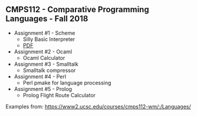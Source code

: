 ## CMPS112 - Comparative Programming Languages - Fall 2018
- Assignment #1 - Scheme
  - Silly Basic Interpreter
  - [PDF](https://github.com/concealedtea/cmps112-f18/blob/master/asg1/asg1-scheme-sbi.pdf)
- Assignment #2 - Ocaml
  - Ocaml Calculator
- Assignment #3 - Smalltalk
  - Smalltalk compressor
- Assignment #4 - Perl
  - Perl pmake for language processing
- Assignment #5 - Prolog
  - Prolog Flight Route Calculator
  
Examples from:
  https://www2.ucsc.edu/courses/cmps112-wm/:/Languages/
